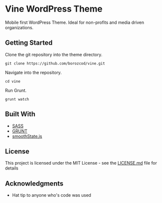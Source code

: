 # Vine WordPress Theme

Mobile first WordPress Theme. Ideal for non-profits and media driven organizations.

## Getting Started

Clone the git repository into the theme directory.
```
git clone https://github.com/borozcod/vine.git
```
Navigate into the repository.
```
cd vine
```
Run Grunt.
```
grunt watch
```

## Built With

* [SASS](http://sass-lang.com/)
* [GRUNT](https://gruntjs.com/)
* [smoothState.js](https://github.com/miguel-perez/smoothState.js?files=1)

## License

This project is licensed under the MIT License - see the [LICENSE.md](https://github.com/borozcod/vine/blob/master/LICENSE) file for details

## Acknowledgments

* Hat tip to anyone who's code was used
